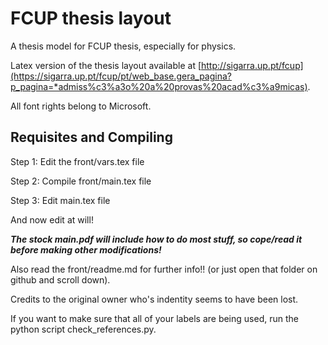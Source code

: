 # FCUP thesis layout 

A thesis model for FCUP thesis, especially for physics.

Latex version of the thesis layout available at [http://sigarra.up.pt/fcup](https://sigarra.up.pt/fcup/pt/web_base.gera_pagina?p_pagina=*admiss%c3%a3o%20a%20provas%20acad%c3%a9micas).

All font rights belong to Microsoft.


## Requisites and Compiling

Step 1: Edit the front/vars.tex file

Step 2: Compile  front/main.tex file

Step 3: Edit     main.tex       file



And now edit at will!

 **_The stock main.pdf will include how to do most stuff, so cope/read it before making other modifications!_**
 
 Also read the front/readme.md for further info!! (or just open that folder on github and scroll down).
 
 Credits to the original owner who's indentity seems to have been lost.


If you want to make sure that all of your labels are being used, run the python script check_references.py.
